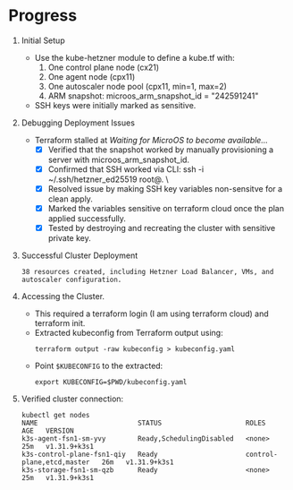# Progress

1. Initial Setup
    - Use the kube-hetzner module to define a kube.tf with:
        1. One control plane node (cx21)
        2. One agent node (cpx11)
        3. One autoscaler node pool (cpx11, min=1, max=2)
        4. ARM snapshot: microos_arm_snapshot_id = "242591241"
   - SSH keys were initially marked as sensitive.

2. Debugging Deployment Issues
   - Terraform stalled at _Waiting for MicroOS to become available..._
     - [x] Verified that the snapshot worked by manually provisioning a server with microos_arm_snapshot_id. 
     - [x] Confirmed that SSH worked via CLI: ssh -i ~/.ssh/hetzner_ed25519 root@<IP>. \
     - [x] Resolved issue by making SSH key variables non-sensitve for a clean apply.
     - [x] Marked the variables sensitive on terraform cloud once the plan applied successfully.
     - [x] Tested by destroying and recreating the cluster with sensitive private key.

3. Successful Cluster Deployment
    ```
    38 resources created, including Hetzner Load Balancer, VMs, and autoscaler configuration.
    ```
4. Accessing the Cluster.
    - This required a terraform login (I am using terraform cloud) and terraform init.
    - Extracted kubeconfig from Terraform output using:
        ```
        terraform output -raw kubeconfig > kubeconfig.yaml
        ```
    - Point `$KUBECONFIG` to the extracted:
       ```
       export KUBECONFIG=$PWD/kubeconfig.yaml
       ```

5. Verified cluster connection:
    ```
    kubectl get nodes
    NAME                         STATUS                     ROLES                       AGE   VERSION
    k3s-agent-fsn1-sm-yvy        Ready,SchedulingDisabled   <none>                      25m   v1.31.9+k3s1
    k3s-control-plane-fsn1-qiy   Ready                      control-plane,etcd,master   26m   v1.31.9+k3s1
    k3s-storage-fsn1-sm-qzb      Ready                      <none>                      25m   v1.31.9+k3s1
   ```
